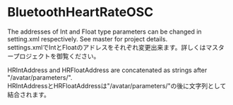 BluetoothHeartRateOSC
=====================

The addresses of Int and Float type parameters can be changed in setting.xml respectively. See master for project details.  
settings.xmlでIntとFloatのアドレスをそれぞれ変更出来ます。詳しくはマスタープロジェクトを御覧ください。

HRIntAddress and HRFloatAddress are concatenated as strings after "/avatar/parameters/".  
HRIntAddressとHRFloatAddressは"/avatar/parameters/"の後に文字列として結合されます。
